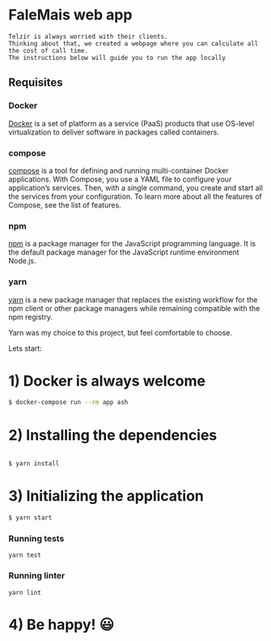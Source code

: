 
# FaleMais web app

    Telzir is always worried with their clients.
    Thinking about that, we created a webpage where you can calculate all the cost of call time.
    The instructions below will guide you to run the app locally

## Requisites

### Docker

[Docker](https://www.docker.com) is a set of platform as a service (PaaS) products that use OS-level virtualization to deliver software in packages called containers.

### compose


[compose](https://docs.docker.com/compose) is a tool for defining and running multi-container Docker applications. With Compose, you use a YAML file to configure your application’s services. Then, with a single command, you create and start all the services from your configuration. To learn more about all the features of Compose, see the list of features.


### npm


[npm](https://www.npmjs.com) is a package manager for the JavaScript programming language. It is the default package manager for the JavaScript runtime environment Node.js.

### yarn

[yarn](https://yarnpkg.com) is a new package manager that replaces the existing workflow for the npm client or other package managers while remaining compatible with the npm registry.


Yarn was my choice to this project, but feel comfortable to choose.

Lets start:

# 1) Docker is always welcome
```bash
$ docker-compose run --rm app ash
```

# 2) Installing the dependencies
```bash

$ yarn install
```


# 3) Initializing the application
```bash
$ yarn start
```

### Running tests

    yarn test

### Running linter

    yarn lint

# 4) Be happy! :smiley:

